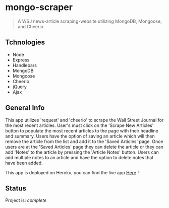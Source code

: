 # mongo-scraper
> A WSJ news-article scraping-website utilizing MongoDB, Mongoose, and Cheerio.

## Tchnologies
- Node
- Express
- Handlebars
- MongoDB
- Mongoose
- Cheerio
- jQuery
- Ajax

## General Info
This app utilizes 'request' and 'cheerio' to scrape the Wall Street Journal for the most recent articles. User's must click on the 'Scrape New Articles' button to populate the most recent articles to the page with their headline and summary. Users have the option of saving an article which will then remove the article from the list and add it to the 'Saved Articles' page. Once users are at the 'Saved Articles' page they can delete the article or they can add 'Notes' to the article by pressing the 'Article Notes' button. Users can add multiple notes to an article and have the option to delete notes that have been added.

 This app is deployed on Heroku, you can find the live app [Here](https://evening-everglades-44694.herokuapp.com/) !

## Status
Project is: _complete_
